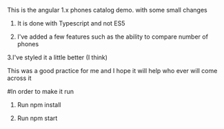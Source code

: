 This is the angular 1.x phones catalog demo. with some small changes

1. It is done with Typescript and not ES5

2. I've added a few features such as the ability to compare number of phones

3.I've styled it a little better (I think) 

This was a good practice for me and I hope it will help who ever will come across it


#In order to make it run

1. Run npm install

2. Run npm start
